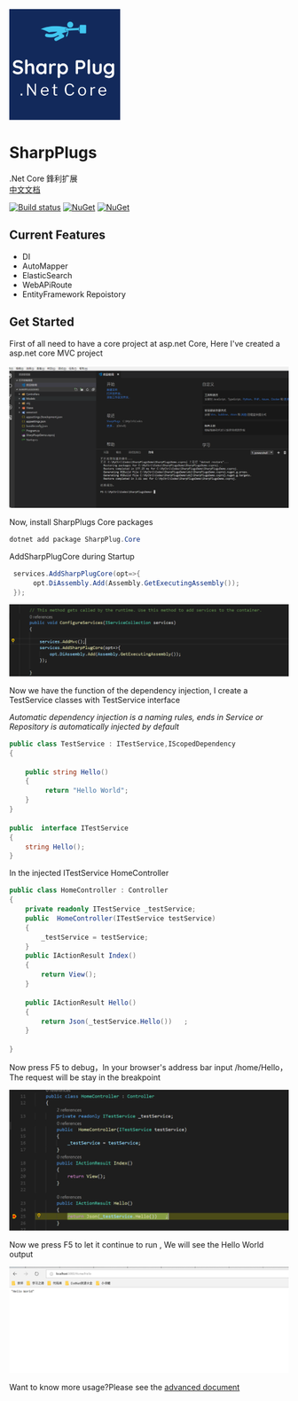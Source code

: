 
<img src="https://raw.githubusercontent.com/ShiWei-L/SharpPlugs/master/SharpPlug.Core/logo.png" width="200" height="200" /> 

# SharpPlugs 

.Net Core 鋒利扩展   
[中文文档](/doc/readme_cn.md)


[![Build status](https://ci.appveyor.com/api/projects/status/74whrxjajlnacjma?svg=true)](https://ci.appveyor.com/project/ShiWei-L/sharpplugs)
[![NuGet](https://img.shields.io/nuget/v/SharpPlug.Core.svg)](https://www.nuget.org/packages/SharpPlug.Core/)
[![NuGet](https://img.shields.io/nuget/dt/SharpPlug.Core.svg)](https://www.nuget.org/packages/SharpPlug.Core/)

## Current Features

- DI
- AutoMapper
- ElasticSearch
- WebAPiRoute
- EntityFramework Repoistory

## Get Started

First of all need to have a core project at asp.net Core, Here I've created a asp.net core MVC project

![asp.net core Project](/doc/img/getStarted/createProject.png)

Now, install SharpPlugs Core packages
```powershell
dotnet add package SharpPlug.Core
```

AddSharpPlugCore during Startup
```c#
 services.AddSharpPlugCore(opt=>{
      opt.DiAssembly.Add(Assembly.GetExecutingAssembly());
 });
```
![asp.net core Project](/doc/img/getStarted/2.png)

Now we have the function of the dependency injection, I create a TestService classes with TestService interface

*Automatic dependency injection is a naming rules, ends in Service or  Repository is automatically injected by default*

```c#
public class TestService : ITestService,IScopedDependency
{

    public string Hello()
    {
         return "Hello World";
    }
}

public  interface ITestService
{
    string Hello();
}
```
In the injected ITestService HomeController
```c#
public class HomeController : Controller
{
    private readonly ITestService _testService;
    public  HomeController(ITestService testService)
    {
        _testService = testService;
    }
    public IActionResult Index()
    {
        return View();
    }

    public IActionResult Hello()
    {
        return Json(_testService.Hello())   ;
    }
       
}
```
Now press F5 to debug，In your browser's address bar input /home/Hello，The request will be stay in the breakpoint

![asp.net core Project](/doc/img/getStarted/3.png)

Now we press F5 to let it continue to run , We will see the Hello World output

![asp.net core Project](/doc/img/getStarted/4.png)

Want to know more usage?Please see the [advanced document](/doc/document.md) 
